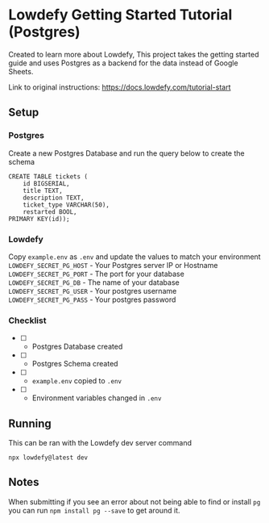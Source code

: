 # Lowdefy Getting Started Tutorial (Postgres)

Created to learn more about Lowdefy, This project takes the getting started guide and uses Postgres as a backend for the data instead of Google Sheets.

Link to original instructions: https://docs.lowdefy.com/tutorial-start

## Setup
### Postgres
Create a new Postgres Database and run the query below to create the schema
```
CREATE TABLE tickets (
	id BIGSERIAL,
	title TEXT,
	description TEXT,
	ticket_type VARCHAR(50),
	restarted BOOL,
PRIMARY KEY(id));
```

### Lowdefy
Copy `example.env` as `.env` and update the values to match your environment\
`LOWDEFY_SECRET_PG_HOST` - Your Postgres server IP or Hostname\
`LOWDEFY_SECRET_PG_PORT` - The port for your database\
`LOWDEFY_SECRET_PG_DB` - The name of your database\
`LOWDEFY_SECRET_PG_USER` - Your postgres username\
`LOWDEFY_SECRET_PG_PASS` - Your postgres password

### Checklist
- [ ] - Postgres Database created
- [ ] - Postgres Schema created
- [ ] - `example.env` copied to `.env`
- [ ] - Environment variables changed in `.env`

## Running
This can be ran with the Lowdefy dev server command
```
npx lowdefy@latest dev
```

## Notes
When submitting if you see an error about not being able to find or install `pg` you can run `npm install pg --save` to get around it.